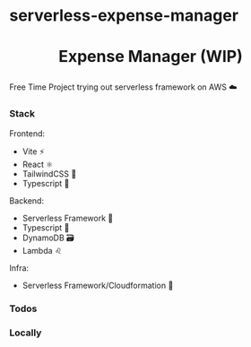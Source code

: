 # serverless-expense-manager
# <p align="center">**Expense Manager (WIP)**</p>

Free Time Project trying out serverless framework on AWS :cloud:


### Stack
Frontend:
- Vite ⚡
- React ⚛️
- TailwindCSS 💨
- Typescript :page_facing_up:

Backend:
- Serverless Framework :bricks:
- Typescript :page_facing_up:
- DynamoDB :card_file_box:
- Lambda :leo:

Infra:
- Serverless Framework/Cloudformation :bricks:

### Todos



### Locally

